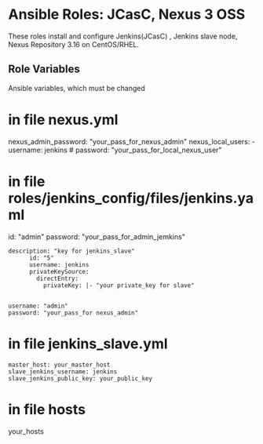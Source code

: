 # Ansible Roles: JCasC, Nexus 3 OSS

These roles install and configure Jenkins(JCasC) , Jenkins slave node, Nexus Repository 3.16  on CentOS/RHEL.

## Role Variables


Ansible variables, which must be changed

# in file nexus.yml
  nexus_admin_password: "your_pass_for_nexus_admin"
  nexus_local_users:
      - username: jenkins # 
       password: "your_pass_for_local_nexus_user"


# in file roles/jenkins_config/files/jenkins.yaml
   
   id: "admin"
     password: "your_pass_for_admin_jemkins"
  

    description: "key for jenkins_slave"
          id: "5"
          username: jenkins
          privateKeySource:
            directEntry:
              privateKey: |- "your private_key for slave"


    username: "admin"
    password: "your_pass_for nexus_admin"
   
   # in  file jenkins_slave.yml
    master_host: your_master_host
    slave_jenkins_username: jenkins
    slave_jenkins_public_key: your_public_key

# in file hosts
 your_hosts

